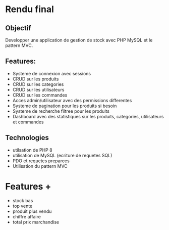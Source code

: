 # Rendu final

## Objectif

Developper une application de gestion de stock avec PHP MySQL et le pattern MVC.

## Features:

- Systeme de connexion avec sessions
- CRUD sur les produits
- CRUD sur les categories
- CRUD sur les utilisateurs
- CRUD sur les commandes
- Acces admin/utilisateur avec des permissions differentes
- Systeme de pagination pour les produits si besoin
- Systeme de recherche filtree pour les produits
- Dashboard avec des statistiques sur les produits, categories, utilisateurs et commandes

## Technologies

- utilsation de PHP 8
- utilisation de MySQL (ecriture de requetes SQL)
- PDO et requetes preparees
- Utilisation du pattern MVC

# Features +

- stock bas
- top vente
- produit plus vendu
- chiffre affaire
- total prix marchandise
